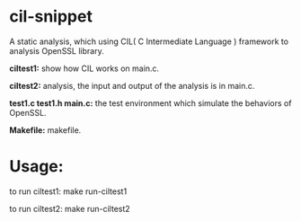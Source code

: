 cil-snippet
===========

A static analysis, which using CIL( C Intermediate Language ) framework to analysis OpenSSL library.

**ciltest1:**
show how CIL works on main.c. 

**ciltest2:**
analysis, the input and output of the analysis is in main.c.

**test1.c test1.h main.c:**
the test environment which simulate the behaviors of OpenSSL.

**Makefile:**
makefile.

Usage:
==========

to run ciltest1: 
     make run-ciltest1

to run ciltest2: 
    make run-ciltest2
